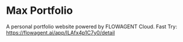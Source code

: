 # Max Portfolio
A personal portfolio website powered by FLOWAGENT Cloud.
Fast Try: https://flowagent.ai/app/ILAfx4p1C7y0/detail

